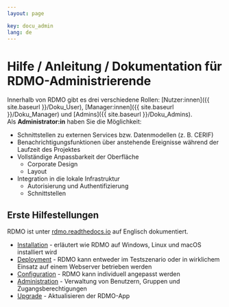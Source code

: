 ```yaml
---
layout: page

key: docu_admin
lang: de
---
```


# Hilfe / Anleitung / Dokumentation für RDMO-Administrierende

Innerhalb von RDMO gibt es drei verschiedene Rollen: [Nutzer:innen]({{ site.baseurl }}/Doku_User), [Manager:innen]({{ site.baseurl }}/Doku_Manager) und [Admins]({{ site.baseurl }}/Doku_Admins).<br/>
Als <b>Administrator:in</b> haben Sie die Möglichkeit:

* Schnittstellen zu externen Services bzw. Datenmodellen (z. B. CERIF)
* Benachrichtigungsfunktionen über anstehende Ereignisse während der Laufzeit des Projektes
* Vollständige Anpassbarkeit der Oberfläche
    * Corporate Design
    * Layout
* Integration in die lokale Infrastruktur
    * Autorisierung und Authentifizierung
    * Schnittstellen


## Erste Hilfestellungen

RDMO ist unter [rdmo.readthedocs.io](http://rdmo.readthedocs.io/en/latest) auf Englisch dokumentiert. 

* [Installation](http://rdmo.readthedocs.io/en/latest/installation/index.html) - erläutert wie RDMO auf Windows, Linux und macOS installiert wird
* [Deployment](http://rdmo.readthedocs.io/en/latest/deployment/index.html) - RDMO kann entweder im Testszenario oder in wirklichem Einsatz auf einem Webserver betrieben werden
* [Configuration](http://rdmo.readthedocs.io/en/latest/configuration/index.html) - RDMO kann individuell angepasst werden
* [Administration](http://rdmo.readthedocs.io/en/latest/administration/index.html) - Verwaltung von Benutzern, Gruppen und Zugangsberechtigungen
* [Upgrade](http://rdmo.readthedocs.io/en/latest/upgrade/index.html) - Aktualisieren der RDMO-App


